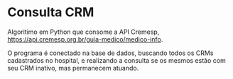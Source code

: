 # Consulta CRM

Algoritimo em Python que consome a API Cremesp, https://api.cremesp.org.br/guia-medico/medico-info.

O programa é conectado na base de dados, buscando todos os CRMs cadastrados no hospital, e realizando a consulta se os mesmos estão com seu CRM inativo, mas permanecem atuando.
